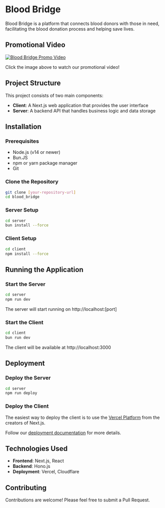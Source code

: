 # Blood Bridge

Blood Bridge is a platform that connects blood donors with those in need, facilitating the blood donation process and helping save lives.

## Promotional Video

[![Blood Bridge Promo Video](https://img.youtube.com/vi/HksJlOszX-c/0.jpg)](https://www.youtube.com/watch?v=HksJlOszX-c)

Click the image above to watch our promotional video!

## Project Structure

This project consists of two main components:

- **Client**: A Next.js web application that provides the user interface
- **Server**: A backend API that handles business logic and data storage

## Installation

### Prerequisites

- Node.js (v14 or newer)
- Bun.JS
- npm or yarn package manager
- Git

### Clone the Repository

```bash
git clone [your-repository-url]
cd blood_bridge
```

### Server Setup

```bash
cd server
bun install --force
```

### Client Setup

```bash
cd client
npm install --force
```

## Running the Application

### Start the Server

```bash
cd server
npm run dev
```

The server will start running on http://localhost:[port]

### Start the Client

```bash
cd client
bun run dev
```

The client will be available at http://localhost:3000

## Deployment

### Deploy the Server

```bash
cd server
npm run deploy
```

### Deploy the Client

The easiest way to deploy the client is to use the [Vercel Platform](https://vercel.com/new) from the creators of Next.js.

Follow our [deployment documentation](https://nextjs.org/docs/app/building-your-application/deploying) for more details.

## Technologies Used

- **Frontend**: Next.js, React
- **Backend**: Hono.js
- **Deployment**: Vercel, Cloudflare

## Contributing

Contributions are welcome! Please feel free to submit a Pull Request.
